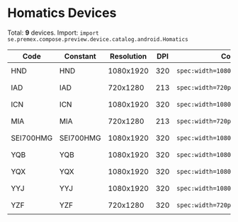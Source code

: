 # Homatics Devices

Total: **9** devices. Import: `import se.premex.compose.preview.device.catalog.android.Homatics`

| Code | Constant | Resolution | DPI | Compose Spec | Preview Usage |
|------|----------|------------|-----|-------------|---------------|
| HND | HND | 1080x1920 | 320 | `spec:width=1080px,height=1920px,dpi=320` | `@Preview(device = Homatics.HND)` |
| IAD | IAD | 720x1280 | 213 | `spec:width=720px,height=1280px,dpi=213` | `@Preview(device = Homatics.IAD)` |
| ICN | ICN | 1080x1920 | 320 | `spec:width=1080px,height=1920px,dpi=320` | `@Preview(device = Homatics.ICN)` |
| MIA | MIA | 720x1280 | 213 | `spec:width=720px,height=1280px,dpi=213` | `@Preview(device = Homatics.MIA)` |
| SEI700HMG | SEI700HMG | 1080x1920 | 320 | `spec:width=1080px,height=1920px,dpi=320` | `@Preview(device = Homatics.SEI700HMG)` |
| YQB | YQB | 1080x1920 | 320 | `spec:width=1080px,height=1920px,dpi=320` | `@Preview(device = Homatics.YQB)` |
| YQX | YQX | 1080x1920 | 320 | `spec:width=1080px,height=1920px,dpi=320` | `@Preview(device = Homatics.YQX)` |
| YYJ | YYJ | 1080x1920 | 320 | `spec:width=1080px,height=1920px,dpi=320` | `@Preview(device = Homatics.YYJ)` |
| YZF | YZF | 720x1280 | 320 | `spec:width=720px,height=1280px,dpi=320` | `@Preview(device = Homatics.YZF)` |

<!-- Generated automatically. Do not edit manually. -->
